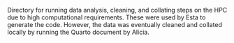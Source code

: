 Directory for running data analysis, cleaning, and collating steps on the HPC due to high computational requirements. These were used by Esta to generate the code. However, the data was eventually cleaned and collated locally by running the Quarto document by Alicia.
